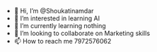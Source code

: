 - 👋 Hi, I’m @Shoukatinamdar
- 👀 I’m interested in learning AI
- 🌱 I’m currently learning nothing
- 💞️ I’m looking to collaborate on Marketing skills
- 📫 How to reach me 7972576062

<!---
Shoukatinamdar/Shoukatinamdar is a ✨ special ✨ repository because its `README.md` (this file) appears on your GitHub profile.
You can click the Preview link to take a look at your changes.
--->
